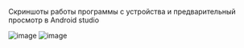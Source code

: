 Скриншоты работы программы с устройства и предварительный просмотр в Android studio

![image](https://github.com/user-attachments/assets/1400c35f-3fc6-40a5-b760-fed23ada40f0)
![image](https://github.com/user-attachments/assets/9e667303-6cd6-4c83-8480-7a43c3f603f3)
